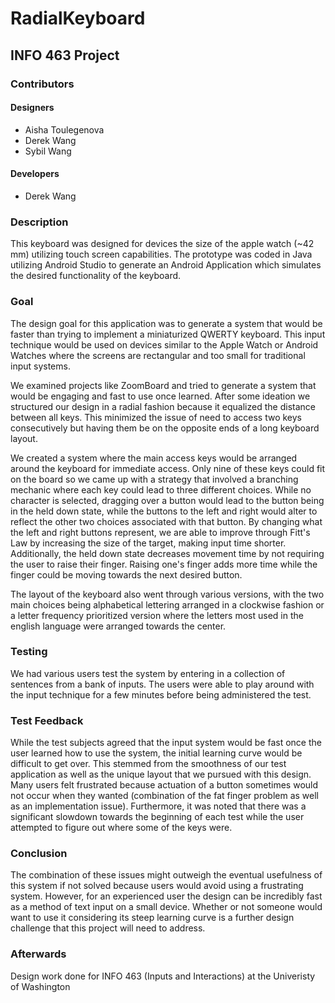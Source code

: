 # RadialKeyboard

## INFO 463 Project

### Contributors
#### Designers
- Aisha Toulegenova
- Derek Wang
- Sybil Wang

#### Developers
- Derek Wang

### Description
This keyboard was designed for devices the size of the apple watch (~42 mm) utilizing touch screen capabilities. The prototype was coded in Java utilizing Android Studio to generate an Android Application which simulates the desired functionality of the keyboard.


### Goal
The design goal for this application was to generate a system that would be faster than trying to implement a miniaturized QWERTY
keyboard. This input technique would be used on devices similar to the Apple Watch or Android Watches where the screens are
rectangular and too small for traditional input systems.

We examined projects like ZoomBoard and tried to generate a system that would be engaging and fast to use once learned. After some
ideation we structured our design in a radial fashion because it equalized the distance between all keys. This minimized the issue
of need to access two keys consecutively but having them be on the opposite ends of a long keyboard layout.

We created a system where the main access keys would be arranged around the keyboard for immediate access. Only nine of these keys
could fit on the board so we came up with a strategy that involved a branching mechanic where each key could
lead to three different choices. While no character is selected, dragging over a button would lead to the button being in the held
down state, while the buttons to the left and right would alter to reflect the other two choices associated with that button.
By changing what the left and right buttons represent, we are able to improve through Fitt's Law by increasing the size
of the target, making input time shorter. Additionally, the held down state decreases movement time by not requiring the user
to raise their finger. Raising one's finger adds more time while the finger could be moving towards the next desired button.

The layout of the keyboard also went through various versions, with the two main choices being alphabetical lettering arranged
in a clockwise fashion or a letter frequency prioritized version where the letters most used in the english language were arranged
towards the center.

### Testing
We had various users test the system by entering in a collection of sentences from a bank of inputs. The users were able to play
around with the input technique for a few minutes before being administered the test.


### Test Feedback
While the test subjects agreed that the input system would be fast once the user learned how to use the system, the initial learning
curve would be difficult to get over. This stemmed from the smoothness of our test application as well as the unique layout that we
pursued with this design. Many users felt frustrated because actuation of a button sometimes would not occur when they wanted (combination of the fat finger problem as well as an implementation issue). Furthermore, it was noted that there was a significant
slowdown towards the beginning of each test while the user attempted to figure out where some of the keys were. 

### Conclusion
The combination of these issues might outweigh the eventual usefulness of this system if not solved because users would avoid using a frustrating system. However, for an experienced user the design can be incredibly fast as a method of text input on a small device. Whether or not someone would want to use it considering its steep learning curve is a further design challenge that this project will need to address.

### Afterwards
Design work done for INFO 463 (Inputs and Interactions) at the Univeristy of Washington
